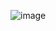 ![image](https://github.com/companyakis/svelte2024/assets/77589867/6a934eb4-3123-4761-8ec3-4ebe0d32009c)
